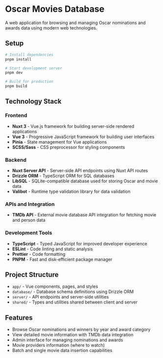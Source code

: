# Oscar Movies Database

A web application for browsing and managing Oscar nominations and awards data using modern web technologies.

## Setup

```bash
# Install dependencies
pnpm install

# Start development server
pnpm dev

# Build for production
pnpm build
```

## Technology Stack

### Frontend
- **Nuxt 3** - Vue.js framework for building server-side rendered applications
- **Vue 3** - Progressive JavaScript framework for building user interfaces
- **Pinia** - State management for Vue applications
- **SCSS/Sass** - CSS preprocessor for styling components

### Backend
- **Nuxt Server API** - Server-side API endpoints using Nuxt API routes
- **Drizzle ORM** - TypeScript ORM for SQL databases
- **LibSQL** - SQLite-compatible database used for storing Oscar and movie data
- **Valibot** - Runtime type validation library for data validation

### APIs and Integration
- **TMDb API** - External movie database API integration for fetching movie and person data

### Development Tools
- **TypeScript** - Typed JavaScript for improved developer experience
- **ESLint** - Code linting and static analysis
- **Prettier** - Code formatting
- **PNPM** - Fast and disk-efficient package manager

## Project Structure

- `app/` - Vue components, pages, and styles
- `database/` - Database schema definitions using Drizzle ORM
- `server/` - API endpoints and server-side utilities
- `shared/` - Types and utilities shared between client and server

## Features

- Browse Oscar nominations and winners by year and award category
- View detailed movie information with TMDb data integration
- Admin interface for managing nominations and awards
- Movie providers information (where to watch)
- Batch and single movie data insertion capabilities
